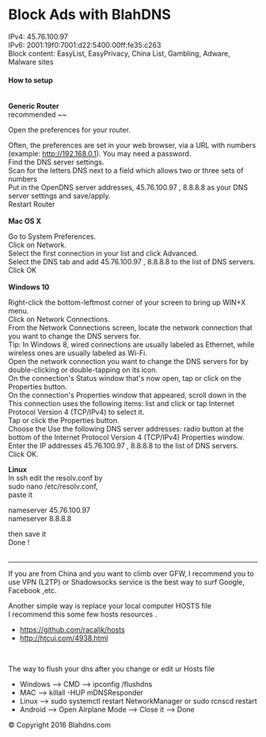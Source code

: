 <h1> Block Ads with BlahDNS </h1>
IPv4: 45.76.100.97 <br>
IPv6: 2001:19f0:7001:d22:5400:00ff:fe35:c263
<br>
Block content: EasyList, EasyPrivacy, China List, Gambling, Adware, Malware sites
<br>
<h4>How to setup </h4>
<br>
<strong>Generic Router </strong><br>
recommended ~~<br>

Open the preferences for your router.<br>

Often, the preferences are set in your web browser, via a URL with numbers (example: http://192.168.0.1). You may need a password.<br>
Find the DNS server settings.<br>
Scan for the letters DNS next to a field which allows two or three sets of numbers<br>
Put in the OpenDNS server addresses, 45.76.100.97 , 8.8.8.8 as your DNS server settings and save/apply.<br>
Restart Router <br>
<br>
<strong> Mac OS X</strong><br>

Go to System Preferences.<br>
Click on Network.<br>
Select the first connection in your list and click Advanced.<br>
Select the DNS tab and add 45.76.100.97 , 8.8.8.8 to the list of DNS servers.<br>
Click OK<br>
<br>
<strong>Windows 10</strong><br>

Right-click the bottom-leftmost corner of your screen to bring up WIN+X menu.<br>
Click on Network Connections.<br>
From the Network Connections screen, locate the network connection that you want to change the DNS servers for.<br>
Tip: In Windows 8, wired connections are usually labeled as Ethernet, while wireless ones are usually labeled as Wi-Fi.<br>
Open the network connection you want to change the DNS servers for by double-clicking or double-tapping on its icon.<br>
On the connection's Status window that's now open, tap or click on the Properties button.<br>
On the connection's Properties window that appeared, scroll down in the This connection uses the following items: list and click or tap Internet Protocol Version 4 (TCP/IPv4) to select it.<br>
Tap or click the Properties button.<br>
Choose the Use the following DNS server addresses: radio button at the bottom of the Internet Protocol Version 4 (TCP/IPv4) Properties window.<br>
Enter the IP addresses 45.76.100.97 , 8.8.8.8 to the list of DNS servers.<br>
Click OK.<br>

<strong> Linux </strong><br>
In ssh edit the resolv.conf by <br>
sudo nano /etc/resolv.conf,<br>
paste it <br>

nameserver 45.76.100.97<br>
nameserver 8.8.8.8<br>

then save it<br>
Done !<br>
<br>
<hr>


<p> If you are from China and you want to climb over GFW, I recommend you to use VPN (L2TP) or Shadowsocks service is the best way to surf Google, Facebook ,etc.</p>
<p> Another simple way is replace your local computer HOSTS file <br> I recommend this some few hosts resources .<br>
<ul>
<li><a href="https://github.com/racaljk/hosts">https://github.com/racaljk/hosts</a></li>
<li><a href="http://htcui.com/4938.html">http://htcui.com/4938.html</a></li>
</ul>
<br>
<p> The way to flush your dns after you change or edit ur Hosts file </p>
<ul>
<li> Windows --> CMD --> ipconfig /flushdns </li>
<li> MAC --> killall -HUP mDNSResponder </li>
<li> Linux --> sudo systemctl restart NetworkManager or sudo rcnscd restart </li>
<li> Android --> Open Airplane Mode --> Close it --> Done </li>
</ul>

<p>&copy; Copyright 2016 Blahdns.com </p>

